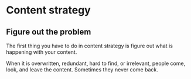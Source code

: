 # Content strategy

## Figure out the problem

The first thing you have to do in content strategy is figure out what is happening with your content.

When it is overwritten, redundant, hard to find, or irrelevant, people come, look, and leave the content. Sometimes they never come back.